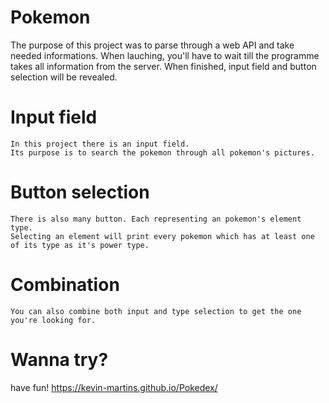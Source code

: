 # Pokemon

The purpose of this project was to parse through a web API and take needed informations.
When lauching, you'll have to wait till the programme takes all information from the server.
When finished, input field and button selection will be revealed.

# Input field
    In this project there is an input field.
    Its purpose is to search the pokemon through all pokemon's pictures.

# Button selection
    There is also many button. Each representing an pokemon's element type.
    Selecting an element will print every pokemon which has at least one of its type as it's power type.

# Combination
    You can also combine both input and type selection to get the one you're looking for.

# Wanna try?

have fun! https://kevin-martins.github.io/Pokedex/
